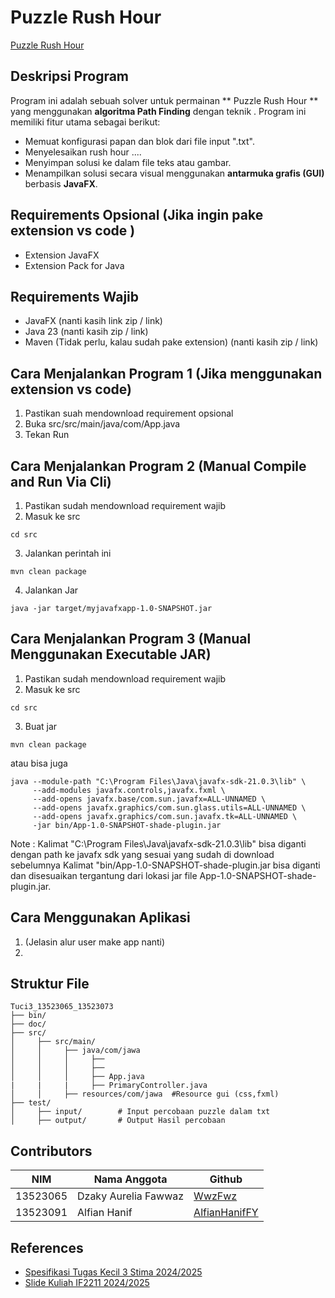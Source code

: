 #  Puzzle Rush Hour 

[ Puzzle Rush Hour ](doc/alfi.png)

## Deskripsi Program
Program ini adalah sebuah solver untuk permainan ** Puzzle Rush Hour ** yang menggunakan **algoritma Path Finding** dengan teknik . Program ini memiliki fitur utama sebagai berikut:

- Memuat konfigurasi papan dan blok dari file input ".txt".
- Menyelesaikan rush hour ....
- Menyimpan solusi ke dalam file teks atau gambar.
- Menampilkan solusi secara visual menggunakan **antarmuka grafis (GUI)** berbasis **JavaFX**.


## Requirements Opsional (Jika ingin pake extension vs code )
- Extension JavaFX 
- Extension Pack for Java 

## Requirements Wajib
- JavaFX  (nanti kasih link zip / link)
- Java 23 (nanti kasih zip / link)
- Maven (Tidak perlu, kalau sudah pake extension)  (nanti kasih zip / link)

## Cara Menjalankan Program 1 (Jika menggunakan extension vs code)
1. Pastikan suah mendownload requirement opsional
2. Buka src/src/main/java/com/App.java
3. Tekan Run

## Cara Menjalankan Program 2 (Manual Compile and Run Via Cli)
1. Pastikan sudah mendownload requirement wajib
2. Masuk ke src
```
cd src
```
3. Jalankan perintah ini
```
mvn clean package
```
4. Jalankan Jar
```
java -jar target/myjavafxapp-1.0-SNAPSHOT.jar
```

## Cara Menjalankan Program 3 (Manual Menggunakan Executable JAR)
1. Pastikan sudah mendownload requirement wajib
2. Masuk ke src
```
cd src
```
3.  Buat jar 
```
mvn clean package
```

atau bisa juga
```
java --module-path "C:\Program Files\Java\javafx-sdk-21.0.3\lib" \
     --add-modules javafx.controls,javafx.fxml \
     --add-opens javafx.base/com.sun.javafx=ALL-UNNAMED \
     --add-opens javafx.graphics/com.sun.glass.utils=ALL-UNNAMED \
     --add-opens javafx.graphics/com.sun.javafx.tk=ALL-UNNAMED \
     -jar bin/App-1.0-SNAPSHOT-shade-plugin.jar
```

Note :  Kalimat "C:\Program Files\Java\javafx-sdk-21.0.3\lib" bisa diganti dengan path ke javafx sdk yang sesuai yang sudah di download sebelumnya Kalimat "bin/App-1.0-SNAPSHOT-shade-plugin.jar bisa diganti dan disesuaikan tergantung dari lokasi jar file App-1.0-SNAPSHOT-shade-plugin.jar.


## Cara Menggunakan Aplikasi 
1. (Jelasin alur user make app nanti)
2. 


## Struktur File
```
Tuci3_13523065_13523073
├── bin/
├── doc/
├── src/
│     ├── src/main/
│     │     ├── java/com/jawa
│     │     │     ├── 
│     │     │     ├── 
│     │     │     ├── App.java
|     |     |     ├── PrimaryController.java
│     │     ├── resources/com/jawa  #Resource gui (css,fxml)
├── test/
│     ├── input/        # Input percobaan puzzle dalam txt
│     ├── output/       # Output Hasil percobaan
```

## Contributors

| **NIM**  | **Nama Anggota**               | **Github** |
| -------- | ------------------------------ | ---------- |
| 13523065 | Dzaky Aurelia Fawwaz           | [WwzFwz](https://github.com/WwzFwz) |
| 13523091 | Alfian Hanif                   | [AlfianHanifFY](https://github.com/AlfianHanifFY) | 


## References
- [Spesifikasi Tugas Kecil 3 Stima 2024/2025](https://docs.google.com/document/d/1NXyjtIHs2_tWDD37MYtc0VhWtoU2wIH8A95ImttmMXk/edit?usp=sharing)
- [Slide Kuliah IF2211 2024/2025](https://informatika.stei.itb.ac.id/~rinaldi.munir/Stmik/2024-2025/17-Algoritma-Branch-and-Bound-(2025)-Bagian1.pdf)
